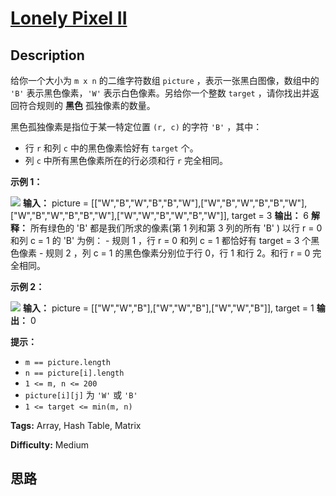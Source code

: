 # [Lonely Pixel II][title]

## Description

给你一个大小为 `m x n` 的二维字符数组 `picture` ，表示一张黑白图像，数组中的 `'B'` 表示黑色像素，`'W'`
表示白色像素。另给你一个整数 `target` ，请你找出并返回符合规则的 **黑色** 孤独像素的数量。

黑色孤独像素是指位于某一特定位置 `(r, c)` 的字符 `'B'` ，其中：

  * 行 `r` 和列 `c` 中的黑色像素恰好有 `target` 个。
  * 列 `c` 中所有黑色像素所在的行必须和行 `r` 完全相同。



**示例 1：**

![](https://assets.leetcode.com/uploads/2021/04/24/pixel2-1-grid.jpg)
            **输入：** picture = [["W","B","W","B","B","W"],["W","B","W","B","B","W"],["W","B","W","B","B","W"],["W","W","B","W","B","W"]], target = 3    **输出：** 6    **解释：** 所有绿色的 'B' 都是我们所求的像素(第 1 列和第 3 列的所有 'B' )    以行 r = 0 和列 c = 1 的 'B' 为例：    - 规则 1 ，行 r = 0 和列 c = 1 都恰好有 target = 3 个黑色像素     - 规则 2 ，列 c = 1 的黑色像素分别位于行 0，行 1 和行 2。和行 r = 0 完全相同。    

**示例 2：**

![](https://assets.leetcode.com/uploads/2021/04/24/pixel2-2-grid.jpg)
            **输入：** picture = [["W","W","B"],["W","W","B"],["W","W","B"]], target = 1    **输出：** 0    



**提示：**

  * `m == picture.length`
  * `n == picture[i].length`
  * `1 <= m, n <= 200`
  * `picture[i][j]` 为 `'W'` 或 `'B'`
  * `1 <= target <= min(m, n)`


**Tags:** Array, Hash Table, Matrix

**Difficulty:** Medium

## 思路

[title]: https://leetcode-cn.com/problems/lonely-pixel-ii
